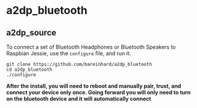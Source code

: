 # a2dp_bluetooth

## a2dp_source

To connect a set of Bluetooth Headphones or Bluetooth Speakers to Raspbian Jessie, use the `configure` file, and run it.

```
git clone https://github.com/bareinhard/a2dp_bluetooth
cd a2dp_bluetooth
./configure
```

**After the install, you will need to reboot and manually pair, trust, and connect your device only once. Going forward you will only need to turn on the bluetooth device and it will automatically connect**
